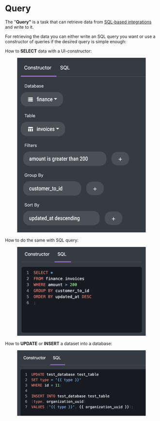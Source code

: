# Query

The "**Query"** is a task that can retrieve data from [SQL-based integrations](broken-reference) and write to it.

For retrieving the data you can either write an SQL query you want or use a constructor of queries if the desired query is simple enough:

How to **SELECT** data with a UI-constructor:

<figure><img src="../../.gitbook/assets/Screenshot 2024-04-29 at 22.03.14.png" alt=""><figcaption></figcaption></figure>

How to do the same with SQL query:

<figure><img src="../../.gitbook/assets/Screenshot 2024-04-29 at 22.03.24.png" alt=""><figcaption></figcaption></figure>

How to **UPDATE** or **INSERT** a dataset into a database:

<figure><img src="../../.gitbook/assets/r16.png" alt=""><figcaption></figcaption></figure>
